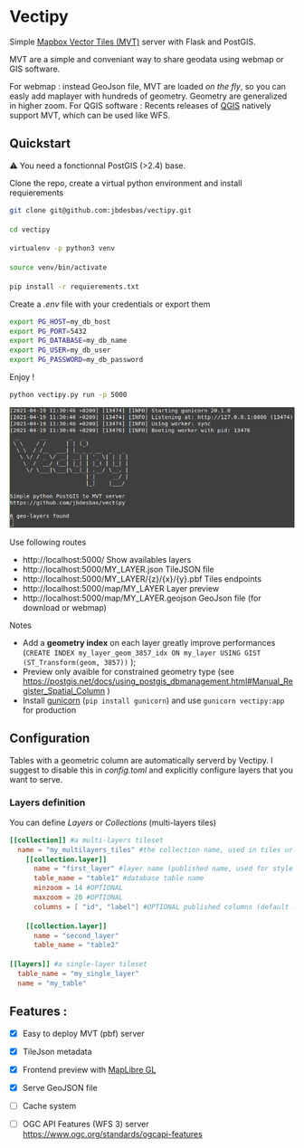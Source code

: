 # Vectipy

Simple [Mapbox Vector Tiles (MVT)](https://docs.mapbox.com/vector-tiles/reference/) server with Flask and PostGIS.

MVT are a simple and conveniant way to share geodata using webmap or GIS software.

For webmap : instead GeoJson file, MVT are loaded _on the fly_, so you can easly add maplayer with hundreds of geometry. Geometry are generalized in higher zoom.
For QGIS software : Recents releases of [QGIS](http://qgis.org) natively support MVT, which can be used like WFS.

## Quickstart

⚠️ You need a fonctionnal PostGIS (>2.4) base.

Clone the repo, create a virtual python environment and install requierements

```bash
git clone git@github.com:jbdesbas/vectipy.git

cd vectipy

virtualenv -p python3 venv

source venv/bin/activate

pip install -r requierements.txt

```

Create a _.env_ file with your credentials or export them

```bash
export PG_HOST=my_db_host
export PG_PORT=5432
export PG_DATABASE=my_db_name
export PG_USER=my_db_user
export PG_PASSWORD=my_db_password
```

Enjoy !
```bash
python vectipy.py run -p 5000
```

![Screenshort running vectipy](assets/graphics/screenshot1.png "Running Vectipy")

Use following routes 
- http://localhost:5000/ Show availables layers
- http://localhost:5000/MY_LAYER.json TileJSON file
- http://localhost:5000/MY_LAYER/{z}/{x}/{y}.pbf Tiles endpoints
- http://localhost:5000/map/MY_LAYER Layer preview
- http://localhost:5000/map/MY_LAYER.geojson GeoJson file (for download or webmap)


Notes
- Add a **geometry index** on each layer greatly improve performances (`CREATE INDEX my_layer_geom_3857_idx ON my_layer USING GIST (ST_Transform(geom, 3857))` );
- Preview only avaible for constrained geometry type (see https://postgis.net/docs/using_postgis_dbmanagement.html#Manual_Register_Spatial_Column )
- Install [gunicorn](https://gunicorn.org/) (`pip install gunicorn`) and use `gunicorn vectipy:app` for production


## Configuration

Tables with a geometric column are automatically serverd by Vectipy. I suggest to disable this in _config.toml_ and explicitly configure layers that you want to serve.

### Layers definition

You can define _Layers_ or _Collections_ (multi-layers tiles)


```toml
[[collection]] #a multi-layers tileset
  name = "my_multilayers_tiles" #the collection name, used in tiles url
    [[collection.layer]]
      name = "first_layer" #layer name (published name, used for style definition)
      table_name = "table1" #database table name
      minzoom = 14 #OPTIONAL
      maxzoom = 20 #OPTIONAL
      columns = [ "id", "label"] #OPTIONAL published columns (default : all columns)

    [[collection.layer]]
      name = "second_layer"
      table_name = "table2"

[[layers]] #a single-layer tileset
  table_name = "my_single_layer"
  name = "my_table"
```

## Features :
- [x] Easy to deploy MVT (pbf) server
- [x] TileJson metadata
- [x] Frontend preview with [MapLibre GL](https://github.com/maplibre/maplibre-gl-js) 
- [x] Serve GeoJSON file
- [ ] Cache system
- [ ] OGC API Features (WFS 3) server https://www.ogc.org/standards/ogcapi-features




